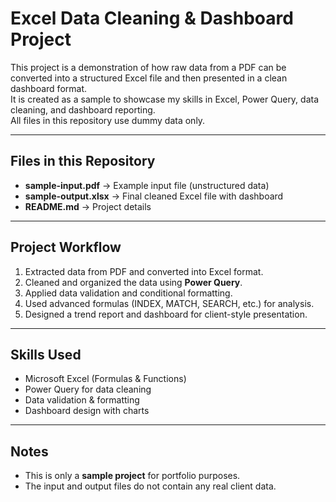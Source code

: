 # Excel Data Cleaning & Dashboard Project

This project is a demonstration of how raw data from a PDF can be converted into a structured Excel file and then presented in a clean dashboard format.  
It is created as a sample to showcase my skills in Excel, Power Query, data cleaning, and dashboard reporting.  
All files in this repository use dummy data only.

---

## Files in this Repository
- **sample-input.pdf** → Example input file (unstructured data)  
- **sample-output.xlsx** → Final cleaned Excel file with dashboard  
- **README.md** → Project details  

---

## Project Workflow
1. Extracted data from PDF and converted into Excel format.  
2. Cleaned and organized the data using **Power Query**.  
3. Applied data validation and conditional formatting.  
4. Used advanced formulas (INDEX, MATCH, SEARCH, etc.) for analysis.  
5. Designed a trend report and dashboard for client-style presentation.  

---

## Skills Used
- Microsoft Excel (Formulas & Functions)  
- Power Query for data cleaning  
- Data validation & formatting  
- Dashboard design with charts  

---

## Notes
- This is only a **sample project** for portfolio purposes.  
- The input and output files do not contain any real client data.  
